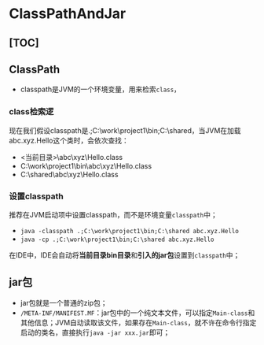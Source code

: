 # ClassPathAndJar

[TOC]
---

## ClassPath

- classpath是JVM的一个环境变量，用来检索`class`，

### class检索逻

现在我们假设classpath是.;C:\work\project1\bin;C:\shared，当JVM在加载abc.xyz.Hello这个类时，会依次查找：

- <当前目录>\abc\xyz\Hello.class
- C:\work\project1\bin\abc\xyz\Hello.class
- C:\shared\abc\xyz\Hello.class

### 设置classpath

推荐在JVM启动项中设置classpath，而不是环境变量`classpath`中；

- `java -classpath .;C:\work\project1\bin;C:\shared abc.xyz.Hello`
- `java -cp .;C:\work\project1\bin;C:\shared abc.xyz.Hello`

在IDE中，IDE会自动将**当前目录bin目录**和**引入的jar包**设置到`classpath`中；

## jar包

- jar包就是一个普通的zip包；
- `/META-INF/MANIFEST.MF`：jar包中的一个纯文本文件，可以指定`Main-class`和其他信息；JVM自动读取该文件，如果存在`Main-class`，就不许在命令行指定启动的类名，直接执行`java -jar xxx.jar`即可；
